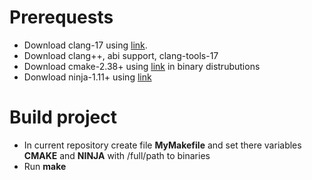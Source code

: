 # Prerequests

* Download clang-17 using [link](https://ubuntuhandbook.org/index.php/2023/09/how-to-install-clang-17-or-16-in-ubuntu-22-04-20-04/).
* Download clang++, abi support, clang-tools-17
* Download cmake-2.38+ using [link](https://cmake.org/download/) in binary distrubutions
* Donwload ninja-1.11+ using [link](https://github.com/ninja-build/ninja/releases)

# Build project
* In current repository create file **MyMakefile** and set there variables **CMAKE** and **NINJA** with /full/path to binaries
* Run **make**